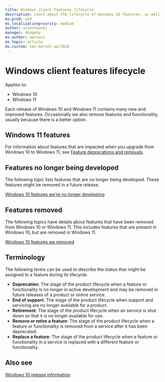 ```yaml
---
title: Windows client features lifecycle
description: Learn about the lifecycle of Windows 10 features, as well as features that are no longer developed, removed features, and terminology assigned to a feature.
ms.prod: w10
ms.localizationpriority: medium
author: aczechowski
manager: dougeby
ms.author: aaroncz
ms.topic: article
ms.custom: seo-marvel-apr2020
---
```

# Windows client features lifecycle

Applies to: 
- Windows 10
- Windows 11

Each release of Windows 10 and Windows 11 contains many new and improved features. Occasionally we also remove features and functionality, usually because there is a better option.

## Windows 11 features

For information about features that are impacted when you upgrade from Windows 10 to Windows 11, see [Feature deprecations and removals](https://www.microsoft.com/windows/windows-11-specifications#table3).

## Features no longer being developed

The following topic lists features that are no longer being developed. These features might be removed in a future release.

[Windows 10 features we're no longer developing](windows-10-deprecated-features.md)

## Features removed

The following topics have details about features that have been removed from Windows 10 or Windows 11. This includes features that are present in Windows 10, but are removed in Windows 11.

[Windows 10 features we removed](windows-10-removed-features.md)

## Terminology

The following terms can be used to describe the status that might be assigned to a feature during its lifecycle. 

- **Deprecation**: The stage of the product lifecycle when a feature or functionality is no longer in active development and may be removed in future releases of a product or online service.
- **End of support**: The stage of the product lifecycle when support and servicing are no longer available for a product.
- **Retirement**: The stage of the product lifecycle when an service is shut down so that it is no longer available for use.
- **Remove or retire a feature**: The stage of the product lifecycle when a feature or functionality is removed from a service after it has been deprecated.
- **Replace a feature**: The stage of the product lifecycle when a feature or functionality in a service is replaced with a different feature or functionality.

## Also see

[Windows 10 release information](/windows/release-health/release-information)

